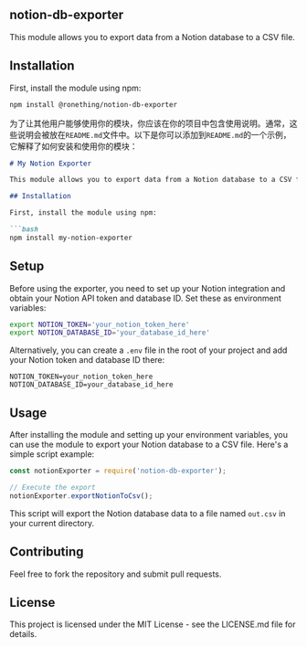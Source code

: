 ## notion-db-exporter

This module allows you to export data from a Notion database to a CSV file.

## Installation

First, install the module using npm:

```bash
npm install @ronething/notion-db-exporter
```

为了让其他用户能够使用你的模块，你应该在你的项目中包含使用说明。通常，这些说明会被放在`README.md`文件中。以下是你可以添加到`README.md`的一个示例，它解释了如何安装和使用你的模块：

```markdown
# My Notion Exporter

This module allows you to export data from a Notion database to a CSV file.

## Installation

First, install the module using npm:

```bash
npm install my-notion-exporter
```

## Setup

Before using the exporter, you need to set up your Notion integration and obtain your Notion API token and database ID. Set these as environment variables:

```bash
export NOTION_TOKEN='your_notion_token_here'
export NOTION_DATABASE_ID='your_database_id_here'
```

Alternatively, you can create a `.env` file in the root of your project and add your Notion token and database ID there:

```
NOTION_TOKEN=your_notion_token_here
NOTION_DATABASE_ID=your_database_id_here
```

## Usage

After installing the module and setting up your environment variables, you can use the module to export your Notion database to a CSV file. Here's a simple script example:

```javascript
const notionExporter = require('notion-db-exporter');

// Execute the export
notionExporter.exportNotionToCsv();
```

This script will export the Notion database data to a file named `out.csv` in your current directory.

## Contributing

Feel free to fork the repository and submit pull requests.

## License

This project is licensed under the MIT License - see the LICENSE.md file for details.
